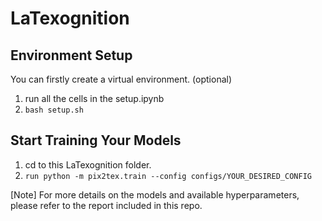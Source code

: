 # LaTexognition

## Environment Setup
You can firstly create a virtual environment. (optional)
1. run all the cells in the setup.ipynb
2. `bash setup.sh`

## Start Training Your Models
1. cd to this LaTexognition folder.
2. `run python -m pix2tex.train --config configs/YOUR_DESIRED_CONFIG`

[Note] For more details on the models and available hyperparameters, please refer to the report included in this repo.
